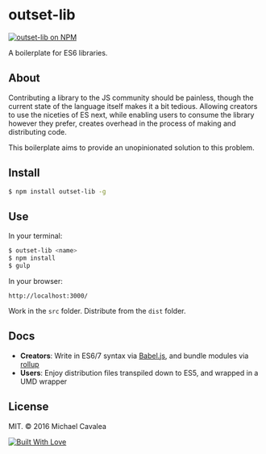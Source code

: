 # outset-lib

[![outset-lib on NPM](https://img.shields.io/npm/v/outset-lib.svg)](https://www.npmjs.com/package/outset-lib)

A boilerplate for ES6 libraries.

## About

Contributing a library to the JS community should be painless, though the current state of the language itself makes it a bit tedious. Allowing creators to use the niceties of ES next, while enabling users to consume the library however they prefer, creates overhead in the process of making and distributing code.

This boilerplate aims to provide an unopinionated solution to this problem.

## Install

```bash
$ npm install outset-lib -g
```

## Use

In your terminal:

```bash
$ outset-lib <name>
$ npm install
$ gulp
```

In your browser:

```
http://localhost:3000/
```

Work in the `src` folder. Distribute from the `dist` folder.

## Docs

* **Creators**: Write in ES6/7 syntax via [Babel.js](https://babeljs.io/), and bundle modules via [rollup](https://github.com/rollup/rollup)
* **Users**: Enjoy distribution files transpiled down to ES5, and wrapped in a UMD wrapper

## License

MIT. © 2016 Michael Cavalea

[![Built With Love](http://forthebadge.com/images/badges/built-with-love.svg)](http://forthebadge.com)
